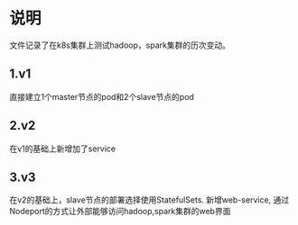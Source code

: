 ﻿# 说明
文件记录了在k8s集群上测试hadoop，spark集群的历次变动。  

## 1.v1
直接建立1个master节点的pod和2个slave节点的pod

## 2.v2
在v1的基础上新增加了service

## 3.v3
在v2的基础上，slave节点的部署选择使用StatefulSets. 新增web-service, 通过Nodeport的方式让外部能够访问hadoop,spark集群的web界面


